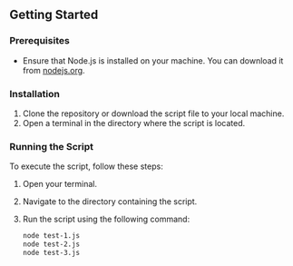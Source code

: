 ## Getting Started

### Prerequisites

- Ensure that Node.js is installed on your machine. You can download it from [nodejs.org](https://nodejs.org/).

### Installation

1. Clone the repository or download the script file to your local machine.
2. Open a terminal in the directory where the script is located.

### Running the Script

To execute the script, follow these steps:

1. Open your terminal.
2. Navigate to the directory containing the script.
3. Run the script using the following command:

   ```bash
   node test-1.js
   node test-2.js
   node test-3.js
